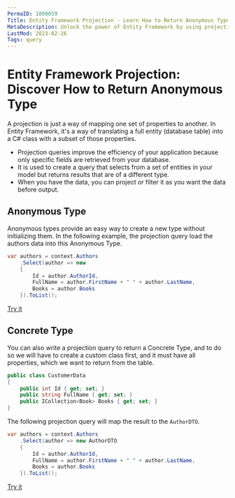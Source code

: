 ```yaml
---
PermaID: 1000059
Title: Entity Framework Projection - Learn How to Return Anonymous Type
MetaDescription: Unlock the power of Entity Framework by using projection only to return data you will use in an anonymous type. Learn how to increase your performance by only querying the data you need.
LastMod: 2023-02-26
Tags: query
---
```


# Entity Framework Projection: Discover How to Return Anonymous Type

A projection is just a way of mapping one set of properties to another. In Entity Framework, it's a way of translating a full entity (database table) into a C# class with a subset of those properties.

 - Projection queries improve the efficiency of your application because only specific fields are retrieved from your database.
 - It is used to create a query that selects from a set of entities in your model but returns results that are of a different type.
 - When you have the data, you can project or filter it as you want the data before output.

## Anonymous Type

Anonymous types provide an easy way to create a new type without initializing them. In the following example, the projection query load the authors data into this Anonymous Type.

```csharp
var authors = context.Authors
    .Select(author => new
    {
    	Id = author.AuthorId,
    	FullName = author.FirstName + " " + author.LastName,
    	Books = author.Books
    }).ToList();
```

[Try it](https://dotnetfiddle.net/0tql9y)

## Concrete Type

You can also write a projection query to return a Concrete Type, and to do so we will have to create a custom class first, and it must have all properties, which we want to return from the table.

```csharp
public class CustomerData
{
    public int Id { get; set; }
    public string FullName { get; set; }
    public ICollection<Book> Books { get; set; }
}
```

The following projection query will map the result to the `AuthorDTO`.

```csharp
var authors = context.Authors
    .Select(author => new AuthorDTO
    {
    	Id = author.AuthorId,
    	FullName = author.FirstName + " " + author.LastName,
    	Books = author.Books
    }).ToList();
```

[Try it](https://dotnetfiddle.net/R3yQKp)